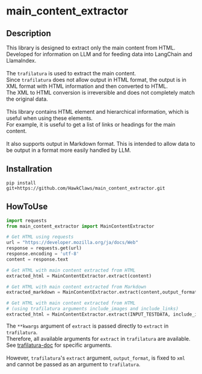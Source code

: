 # main_content_extractor

## Description

This library is designed to extract only the main content from HTML.<br>
Developed for information on LLM and for feeding data into LangChain and LlamaIndex.<br>
<br>
The `trafilatura` is used to extract the main content.<br>
Since `trafilatura` does not allow output in HTML format, the output is in XML format with HTML information and then converted to HTML.<br>
The XML to HTML conversion is irreversible and does not completely match the original data.<br>
<br>
This library contains HTML element and hierarchical information, which is useful when using these elements.<br>
For example, it is useful to get a list of links or headings for the main content.<br>
<br>
It also supports output in Markdown format. This is intended to allow data to be output in a format more easily handled by LLM.

## Installration

`pip install git+https://github.com/HawkClaws/main_content_extractor.git`

## HowToUse

```python
import requests
from main_content_extractor import MainContentExtractor

# Get HTML using requests
url = "https://developer.mozilla.org/ja/docs/Web"
response = requests.get(url)
response.encoding = 'utf-8'
content = response.text

# Get HTML with main content extracted from HTML
extracted_html = MainContentExtractor.extract(content)

# Get HTML with main content extracted from Markdown
extracted_markdown = MainContentExtractor.extract(content,output_format="markdown")

# Get HTML with main content extracted from HTML 
# (using trafilatura arguments include_images and include_links)
extracted_html = MainContentExtractor.extract(INPUT_TESTDATA, include_images=True, include_links=True)

```

The `**kwargs` argument of `extract` is passed directly to `extract` in `trafilatura`.<br>
Therefore, all available arguments for `extract` in `trafilatura` are available.<br>
See [trafilatura-doc](https://trafilatura.readthedocs.io/en/latest/corefunctions.html#extraction) for specific arguments.<br>
<br>
However, `trafilatura`'s `extract` argument, `output_format`, is fixed to `xml` and cannot be passed as an argument to `trafilatura`.